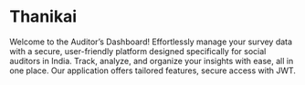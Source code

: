 # Thanikai
Welcome to the Auditor’s Dashboard!  Effortlessly manage your survey data with a secure, user-friendly platform designed specifically for social auditors in India. Track, analyze, and organize your insights with ease, all in one place. Our application offers tailored features, secure access with JWT.
